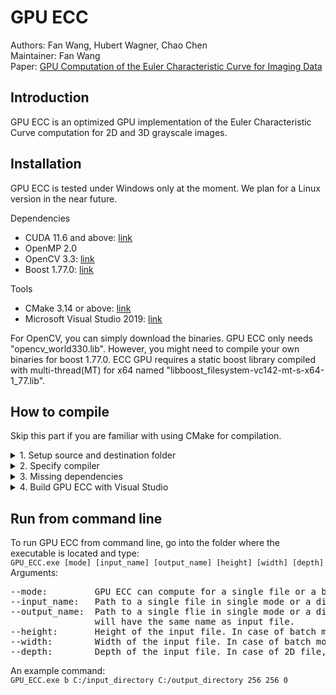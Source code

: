 # GPU ECC
Authors: Fan Wang, Hubert Wagner, Chao Chen <br/>
Maintainer: Fan Wang <br/>
Paper: [GPU Computation of the Euler Characteristic Curve for Imaging Data](https://arxiv.org/pdf/2203.09087.pdf)

## Introduction ##
GPU ECC is an optimized GPU implementation of the Euler Characteristic Curve computation for 2D and 3D grayscale images.

## Installation ##
GPU ECC is tested under Windows only at the moment. We plan for a Linux version in the near future.

Dependencies <br/>
* CUDA 11.6 and above: [link](https://developer.nvidia.com/cuda-11-6-1-download-archive)
* OpenMP 2.0
* OpenCV 3.3: [link](https://opencv.org/opencv-3-3/)
* Boost 1.77.0: [link](https://www.boost.org/users/history/version_1_77_0.html)

Tools <br/>
* CMake 3.14 or above: [link](https://cmake.org/download/)
* Microsoft Visual Studio 2019: [link](https://visualstudio.microsoft.com/vs/older-downloads/)

For OpenCV, you can simply download the binaries. GPU ECC only needs "opencv_world330.lib". However, you might need to compile your own binaries for boost 1.77.0. ECC GPU requires a static boost library compiled with multi-thread(MT) for x64 named "libboost_filesystem-vc142-mt-s-x64-1_77.lib".

## How to compile ##
Skip this part if you are familiar with using CMake for compilation. <br/>
<details>
  <summary>1. Setup source and destination folder</summary>
  <p>In CMake-GUI, the folder where you downloaded the source files will be the "source" folder. Create a folder named "build" as the desination folder where the compiled binaries will be saved.</p>
</details>
<details>
  <summary>2. Specify compiler</summary>
  <p>Choose Visual Studio 16 2019 as the compiler. Other compilers are not tested.</p>
</details>
<details>
  <summary>3. Missing dependencies</summary>
  <p>Make sure to check box "Grouped" and "Advanced" in CMake-GUI. If one or more of the dependencies are not installed at the default locations and cannot be found by CMake, you need to tell CMake where to find those dependencies.
    
    1. OpenCV: expand "Ungrouped Entries" and set "OpenCV_DIR" as the directory where you installed/compiled your openCV
    binaries. An example would be "D:/opencv/build/x64/vc14/lib". Click "Configure" in CMake-GUI.
    2. Boost: expand "Boost" and set both "Boost_DIR" and "Boost_INCLUDE_DIR" as the root folder of boost (e.g. D:/boost_1_77_0).
    Set "Boost_FILESYSTEM_LIBRARY_DEBUG" and "Boost_FILESYSTEM_LIBRARY_RELEASE" as the folder where you built your own boost
    binaries (e.g. D:/boost_1_77_0/lib64-msvc-14.2). Press "Configure" button. In some versions of CMake, another Boost entry
    will appear, expand it and make sure to set "Boost_LIBRARY_DIR_DEBUG" and "Boost_LIBRARY_DIR_DEBUG" with the same folder
    you used earlier for "Boost_FILESYSTEM_LIBRARY_DEBUG" and "Boost_FILESYSTEM_LIBRARY_RELEASE". Once all the errors go away,
    press "Generate".
  </p>
</details>
<details>
  <summary>4. Build GPU ECC with Visual Studio</summary>
  <p>Locate file "GPU_ECC.sln" under the "build" folder and open it with MSVC. Swith to "Release" mode and build the solution.</p>
</details>

## Run from command line ##
To run GPU ECC from command line, go into the folder where the executable is located and type: <br/>
`GPU_ECC.exe [mode] [input_name] [output_name] [height] [width] [depth]` <br/>
Arguments:
<pre>
--mode:         GPU ECC can compute for a single file or a batch of files. Use 's' for single mode or 'b' for batch mode.
--input_name:   Path to a single file in single mode or a directory containing files in batch mode.
--output_name:  Path to a single flie in single mode or a directory in batch mode. In case of batch mode, the output file 
                will have the same name as input file.
--height:       Height of the input file. In case of batch mode, same height is assumed for every file under the directory.
--width:        Width of the input file. In case of batch mode, same width is assumed for every file under the directory.
--depth:        Depth of the input file. In case of 2D file, set depth to 0.
</pre>
An example command: <br/>
`GPU_ECC.exe b C:/input_directory C:/output_directory 256 256 0` <br/>
